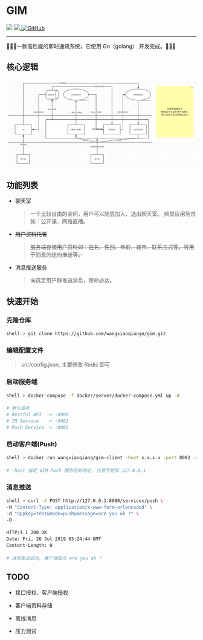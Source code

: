 # GIM
<div >
  <a><img src="https://img.shields.io/badge/go-1.12-%237fd5ea"/></a>
  <a href="https://travis-ci.com/wangxiaoqiange/gim">
      <img src="https://travis-ci.com/wangxiaoqiange/gim.svg?branch=master"/>
  </a>
  <a href="https://github.com/wangxiaoqiange/gim/blob/master/LICENSE">
      <img alt="GitHub" src="https://img.shields.io/github/license/wangxiaoqiange/gim">
  </a>
</div>

---

🎉🎉🎉一款高性能的即时通讯系统，它使用 Go（golang） 开发完成。🎉🎉🎉

## 核心逻辑

![image](gim.png)

## 功能列表

- 聊天室

    > 一个比较自由的空间，用户可以随意加入、退出聊天室。 典型应用场景如：公开课、网络直播。

- ~~用户资料托管~~

    > ~~服务端存储用户资料如：姓名、性别、年龄、城市、联系方式等。可用于消息的定向推送等。~~

- 消息推送服务

    > 向选定用户群推送消息，使命必达。

## 快速开始

### 克隆仓库

```bash
shell > git clone https://github.com/wangxiaoqiange/gim.git
```

### 编辑配置文件

> src/config.json, 主要修改 Redis 即可

### 启动服务端

```bash
shell > docker-compose -f docker/server/docker-compose.yml up -d

# 默认监听
# Restful API  -> :8080
# IM Service   -> :8081
# Push Service -> :8082
```

### 启动客户端(Push)

```bash
shell > docker run wangxiaoqiang/gim-client -host x.x.x.x -port 8082 -appkey test -id 000 -name xxx -loop

# -host 指定 GIM Push 服务监听地址, 注意不能写 127.0.0.1
```

### 消息推送

```bash
shell > curl -X POST http://127.0.0.1:8080/services/push \
-H "Content-Type: application/x-www-form-urlencoded" \
-d "appkey=test&mode=push&message=are you ok ?" \
-D -

HTTP/1.1 200 OK
Date: Fri, 26 Jul 2019 03:24:44 GMT
Content-Length: 0

# 消息发送成功, 客户端显示 are you ok ?
```

## TODO

* 接口授权、客户端授权

* 客户端资料存储

* 离线消息

* 压力测试
